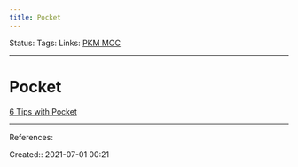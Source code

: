 ```yaml
---
title: Pocket
---
```

Status:
Tags: 
Links: [PKM MOC](out/pkm-moc.md)
___
# Pocket
[6 Tips with Pocket](https://www.makeuseof.com/tag/get-more-out-of-pocket-with-these-6-tips-to-enhance-your-reading-experience/)
___
References:

Created:: 2021-07-01 00:21
